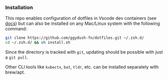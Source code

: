 ### Installation

This repo enables configuration of dotfiles in Vscode dev containers (see [docs](https://code.visualstudio.com/docs/remote/containers#_personalizing-with-dotfile-repositories))
but can also be installed on any Mac/Linux system with the following command:

```zsh
git clone https://github.com/ggydush-fn/dotfiles.git ~/.zsh.d/
cd ~/.zsh.d/ && sh install.sh
```

Since the directory is tracked with `git`, updating should be possible with just a `git pull`.

Other CLI tools like `kubectx`, `bat`, `tldr`, etc. can be installed separately with brew/apt.
